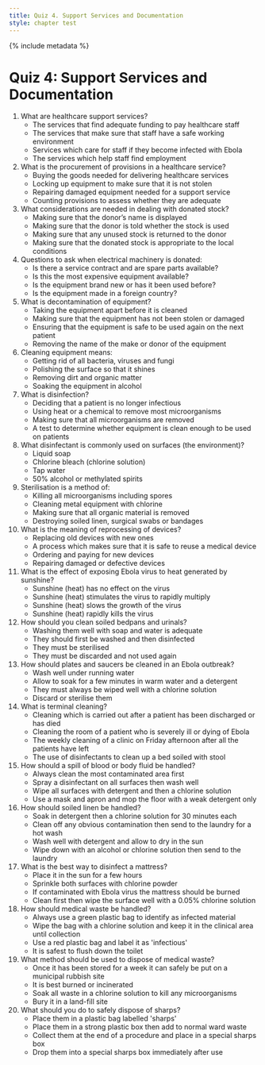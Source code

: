 ```yaml
---
title: Quiz 4. Support Services and Documentation
style: chapter test
---
```


{% include metadata %}

# Quiz 4: Support Services and Documentation

1.	What are healthcare support services?
	-	The services that find adequate funding to pay healthcare staff
	+	The services that make sure that staff have a safe working environment
	-	Services which care for staff if they become infected with Ebola
	-	The services which help staff find employment
2.	What is the procurement of provisions in a healthcare service?
	+	Buying the goods needed for delivering healthcare services
	-	Locking up equipment to make sure that it is not stolen
	-	Repairing damaged equipment needed for a support service
	-	Counting provisions to assess whether they are adequate
3.	What considerations are needed in dealing with donated stock?
	-	Making sure that the donor’s name is displayed
	-	Making sure that the donor is told whether the stock is used
	-	Making sure that any unused stock is returned to the donor
	+	Making sure that the donated stock is appropriate to the local conditions
4.	Questions to ask when electrical machinery is donated:
	+	Is there a service contract and are spare parts available?
	-	Is this the most expensive equipment available?
	-	Is the equipment brand new or has it been used before?
	-	Is the equipment made in a foreign country?
5.	What is decontamination of equipment?
	-	Taking the equipment apart before it is cleaned
	-	Making sure that the equipment has not been stolen or damaged
	+	Ensuring that the equipment is safe to be used again on the next patient
	-	Removing the name of the make or donor of the equipment
6.	Cleaning equipment means:
	-	Getting rid of all bacteria, viruses and fungi
	-	Polishing the surface so that it shines
	+	Removing dirt and organic matter
	-	Soaking the equipment in alcohol
7.	What is disinfection?
	-	Deciding that a patient is no longer infectious
	+	Using heat or a chemical to remove most microorganisms
	-	Making sure that all microorganisms are removed
	-	A test to determine whether equipment is clean enough to be used on patients
8.	What disinfectant is commonly used on surfaces (the environment)?
	-	Liquid soap
	+	Chlorine bleach (chlorine solution)
	-	Tap water
	-	50% alcohol or methylated spirits
9.	Sterilisation is a method of:
	+	Killing all microorganisms including spores
	-	Cleaning metal equipment with chlorine
	-	Making sure that all organic material is removed
	-	Destroying soiled linen, surgical swabs or bandages
10.	What is the meaning of reprocessing of devices?
	-	Replacing old devices with new ones
	+	A process which makes sure that it is safe to reuse a medical device
	-	Ordering and paying for new devices
	-	Repairing damaged or defective devices
11.	What is the effect of exposing Ebola virus to heat generated by sunshine?
	-	Sunshine (heat) has no effect on the virus
	-	Sunshine (heat) stimulates the virus to rapidly multiply
	-	Sunshine (heat) slows the growth of the virus
	+	Sunshine (heat) rapidly kills the virus
12.	How should you clean soiled bedpans and urinals?
	-	Washing them well with soap and water is adequate
	+	They should first be washed and then disinfected
	-	They must be sterilised
	-	They must be discarded and not used again
13.	How should plates and saucers be cleaned in an Ebola outbreak?
	-	Wash well under running water
	+	Allow to soak for a few minutes in warm water and a detergent
	-	They must always be wiped well with a chlorine solution
	-	Discard or sterilise them
14.	What is terminal cleaning?
	+	Cleaning which is carried out after a patient has been discharged or has died
	-	Cleaning the room of a patient who is severely ill or dying of Ebola
	-	The weekly cleaning of a clinic on Friday afternoon after all the patients have left
	-	The use of disinfectants to clean up a bed soiled with stool
15.	How should a spill of blood or body fluid be handled?
	-	Always clean the most contaminated area first
	-	Spray a disinfectant on all surfaces then wash well
	+	Wipe all surfaces with detergent and then a chlorine solution
	-	Use a mask and apron and mop the floor with a weak detergent only
16.	How should soiled linen be handled?
	+	Soak in detergent then a chlorine solution for 30 minutes each
	-	Clean off any obvious contamination then send to the laundry for a hot wash
	-	Wash well with detergent and allow to dry in the sun
	-	Wipe down with an alcohol or chlorine solution then send to the laundry
17.	What is the best way to disinfect a mattress?
	-	Place it in the sun for a few hours
	-	Sprinkle both surfaces with chlorine powder
	-	If contaminated with Ebola virus the mattress should be burned
	+	Clean first then wipe the surface well with a 0.05% chlorine solution
18.	How should medical waste be handled?
	-	Always use a green plastic bag to identify as infected material
	-	Wipe the bag with a chlorine solution and keep it in the clinical area until collection
	+	Use a red plastic bag and label it as 'infectious'
	-	It is safest to flush down the toilet
19.	What method should be used to dispose of medical waste?
	-	Once it has been stored for a week it can safely be put on a municipal rubbish site
	+	It is best burned or incinerated
	-	Soak all waste in a chlorine solution to kill any microorganisms
	-	Bury it in a land-fill site
20.	What should you do to safely dispose of sharps?
	-	Place them in a plastic bag labelled 'sharps'
	-	Place them in a strong plastic box then add to normal ward waste
	-	Collect them at the end of a procedure and place in a special sharps box
	+	Drop them into a special sharps box immediately after use
	